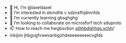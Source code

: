 - 👋 Hi, I’m @laxeldaxel
- 👀 I’m interested in ekmdhb v sdznsfhjdmnfds
- 🌱 I’m currently learning gbsghghg
- 💞️ I’m looking to collaborate on microsforf tech sduproto
- 📫 How to reach me hwgbsvbsn s@hbdghhgs.vchhj'
- inkijnn jhbgvgfvwevanbgzhdxeeeeeeeecvgfds

<!---
laxeldaxel/laxeldaxel is a ✨ special ✨ repository because its `README.md` (this file) appears on your GitHub profile.
You can click the Preview link to take a look at your changes.
--->
